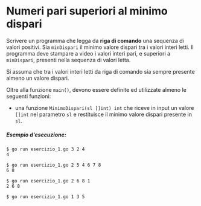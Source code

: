 # Numeri pari superiori al minimo dispari

Scrivere un programma che legga da **riga di comando** una sequenza di valori positivi. Sia `minDispari` il minimo valore dispari tra i valori interi letti.
Il programma deve stampare a video i valori interi pari, e superiori a `minDispari`, presenti nella sequenza di valori letta.

Si assuma che tra i valori interi letti da riga di comando sia sempre presente almeno un valore dispari.

Oltre alla funzione `main()`, devono essere definite ed utilizzate almeno le seguenti funzioni:
* una funzione `MinimoDispari(sl []int) int` che riceve in input un valore `[]int` nel parametro `sl` e restituisce il minimo valore dispari presente in `sl`.

##### Esempio d'esecuzione:

```text
$ go run esercizio_1.go 3 2 4      
4 

$ go run esercizio_1.go 2 5 4 6 7 8
6 8 

$ go run esercizio_1.go 2 6 8 1    
2 6 8 

$ go run esercizio_1.go 1 3 5  

```